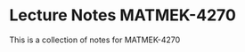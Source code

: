 # Lecture Notes MATMEK-4270

This is a collection of notes for MATMEK-4270

```{tableofcontents}
```
